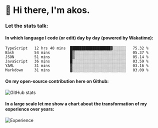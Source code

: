 # 👋 Hi there, I'm akos. 


### Let the stats talk:


#### In which language I code (or edit) day by day (powered by Wakatime): 

<!--START_SECTION:waka-->

```text
TypeScript   12 hrs 40 mins  ██████████████████▓░░░░░░   75.32 %
Bash         54 mins         █▒░░░░░░░░░░░░░░░░░░░░░░░   05.37 %
JSON         51 mins         █▒░░░░░░░░░░░░░░░░░░░░░░░   05.14 %
JavaScript   36 mins         █░░░░░░░░░░░░░░░░░░░░░░░░   03.59 %
YAML         31 mins         ▓░░░░░░░░░░░░░░░░░░░░░░░░   03.16 %
Markdown     31 mins         ▓░░░░░░░░░░░░░░░░░░░░░░░░   03.09 %
```

<!--END_SECTION:waka-->

#### On my open-source contribution here on Github:
 
![GitHub stats](https://github-readme-stats.vercel.app/api?username=akosbalasko)

#### In a large scale let me show a chart about the transformation of my experience over years:   

![Experience](https://cr-skills-chart-widget.azurewebsites.net/api/api?username=akosbalasko)
